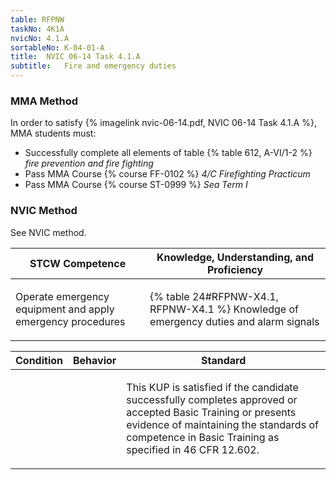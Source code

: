 ```yaml
---
table: RFPNW
taskNo: 4K1A
nvicNo: 4.1.A 
sortableNo: K-04-01-A
title:  NVIC 06-14 Task 4.1.A
subtitle:   Fire and emergency duties
---
```



### MMA Method

In order to satisfy  {% imagelink nvic-06-14.pdf, NVIC 06-14 Task 4.1.A %}, MMA students must:

* Successfully complete all elements of table {% table 612, A-VI/1-2 %} *fire prevention and fire fighting*
* Pass MMA Course {% course FF-0102 %}  *4/C Firefighting Practicum*
* Pass MMA Course {% course ST-0999 %}  *Sea Term I*


### NVIC Method

<a onclick="togglevisibility('nvic_methods')" >See NVIC method.</a>

<div id='nvic_methods' class='hide'>

<table>
<thead>
<tr>
<th class='forty'> STCW Competence </th>
<th class='sixty'> Knowledge, Understanding, and Proficiency </th>
</tr>
</thead>




<tbody>
<tr><td markdown='1'>

Operate emergency equipment and apply emergency procedures

</td><td markdown='1'>

{% table 24#RFPNW-X4.1, RFPNW-X4.1 %} Knowledge of emergency duties and alarm signals

</td></tr>


</tbody>
</table>


<table>
<thead>
<tr><th class='twenty'>  Condition </th><th class='twenty'> Behavior </th><th  class='sixty'>Standard </th></tr>
</thead>
<tbody >



<tr><td markdown='1'>


</td><td markdown='1'>


<br>

<div class="tooltip" markdown='1'>



</div>


</td><td markdown='1'>

This KUP is satisfied if the candidate successfully completes approved or accepted Basic Training or presents evidence of maintaining the standards of competence in Basic Training as specified in 46 CFR 12.602.

</td></tr>
</tbody>
</table>
</div>
